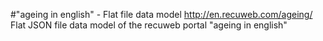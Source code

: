 #"ageing in english" - Flat file data model
http://en.recuweb.com/ageing/
Flat JSON file data model of the recuweb portal "ageing in english"
